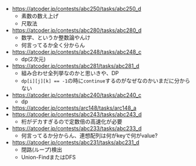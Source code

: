 - https://atcoder.jp/contests/abc250/tasks/abc250_d
    - 素数の数え上げ
    - 尺取法
- https://atcoder.jp/contests/abc280/tasks/abc280_d
    - 数学、というか整数論やんけ
    - 何言ってるか全く分からん
- https://atcoder.jp/contests/abc248/tasks/abc248_c
    - dp(2次元)
- https://atcoder.jp/contests/abc281/tasks/abc281_d
    - 組み合わせ全列挙なのかと思いきや、DP
    - `dp[i][j][k] == -1`の時に`continue`するのがなぜなのかいまだに分からない
- https://atcoder.jp/contests/abc240/tasks/abc240_c
    - dp
- https://atcoder.jp/contests/arc148/tasks/arc148_a
- https://atcoder.jp/contests/abc243/tasks/abc243_d
    - 桁がデカすぎるので定数倍の高速化が必要
- https://atcoder.jp/contests/abc233/tasks/abc233_d
    - 何言ってるか分からん、連想配列は何がkeyで何がvalue?
- https://atcoder.jp/contests/abc231/tasks/abc231_d
    - 閉路(ループ)検出
    - Union-FindまたはDFS